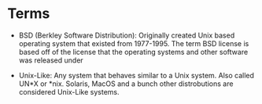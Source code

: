 # Terms

- BSD (Berkley Software Distribution): Originally created Unix based operating system that existed from 1977-1995. The term BSD license is based off of the license that the operating systems and other software was released under 

- Unix-Like: Any system that behaves similar to a Unix system. Also called UN*X or *nix. Solaris, MacOS and a bunch other distrobutions are considered Unix-Like systems.
